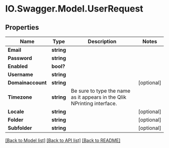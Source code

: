 # IO.Swagger.Model.UserRequest
## Properties

Name | Type | Description | Notes
------------ | ------------- | ------------- | -------------
**Email** | **string** |  | 
**Password** | **string** |  | 
**Enabled** | **bool?** |  | 
**Username** | **string** |  | 
**Domainaccount** | **string** |  | [optional] 
**Timezone** | **string** | Be sure to type the name as it appears in the Qlik NPrinting interface. | 
**Locale** | **string** |  | [optional] 
**Folder** | **string** |  | [optional] 
**Subfolder** | **string** |  | [optional] 

[[Back to Model list]](../README.md#documentation-for-models) [[Back to API list]](../README.md#documentation-for-api-endpoints) [[Back to README]](../README.md)

